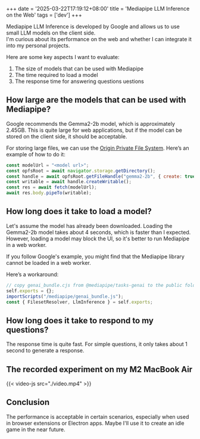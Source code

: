 +++
date = '2025-03-22T17:19:12+08:00'
title = 'Mediapipe LLM Inference on the Web'
tags = ['dev']
+++

Mediapipe LLM Inference is developed by Google and allows us to use small LLM models on the client side.  
I'm curious about its performance on the web and whether I can integrate it into my personal projects.

Here are some key aspects I want to evaluate:

1. The size of models that can be used with Mediapipe
2. The time required to load a model
3. The response time for answering questions uestions

## How large are the models that can be used with Mediapipe?

Google recommends the Gemma2-2b model, which is approximately 2.45GB. This is quite large for web applications, but if the model can be stored on the client side, it should be acceptable.

For storing large files, we can use the [Origin Private File System](https://developer.mozilla.org/en-US/docs/Web/API/File_System_API/Origin_private_file_system). Here’s an example of how to do it:

```js
const modelUrl = "<model url>";
const opfsRoot = await navigator.storage.getDirectory();
const handle = await opfsRoot.getFileHandle("gemma2-2b", { create: true });
const writable = await handle.createWritable();
const res = await fetch(modelUrl);
await res.body.pipeTo(writable);
```

## How long does it take to load a model?

Let's assume the model has already been downloaded. Loading the Gemma2-2b model takes about 4 seconds, which is faster than I expected. However, loading a model may block the UI, so it's better to run Mediapipe in a web worker.

If you follow Google's example, you might find that the Mediapipe library cannot be loaded in a web worker.

Here’s a workaround:

```js
// copy genai_bundle.cjs from @mediapipe/tasks-genai to the public folder and rename it to genai_bundle.js.
self.exports = {};
importScripts("/mediapipe/genai_bundle.js");
const { FilesetResolver, LlmInference } = self.exports;
```

## How long does it take to respond to my questions?

The response time is quite fast. For simple questions, it only takes about 1 second to generate a response.

## The recorded experiment on my M2 MacBook Air

{{< video-js src="./video.mp4" >}}

## Conclusion

The performance is acceptable in certain scenarios, especially when used in browser extensions or Electron apps.
Maybe I'll use it to create an idle game in the near future.
